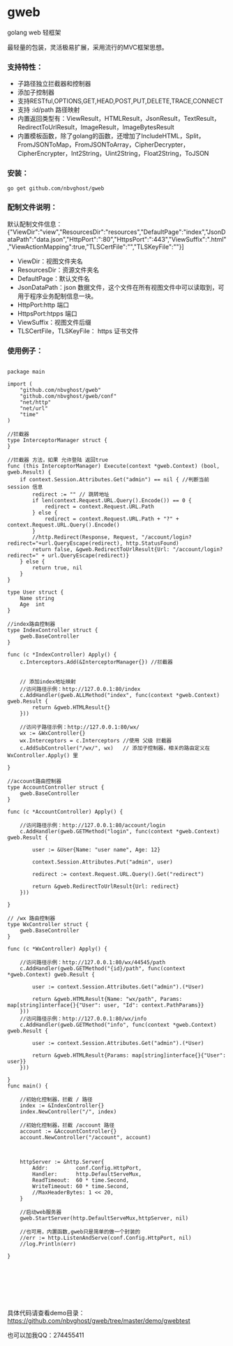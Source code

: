 # gweb
golang web 轻框架

最轻量的包装，灵活极易扩展，采用流行的MVC框架思想。

### 支持特性：
  - 子路径独立拦截器和控制器
  - 添加子控制器
  - 支持RESTful,OPTIONS,GET,HEAD,POST,PUT,DELETE,TRACE,CONNECT
  - 支持 :id/path 路径映射
  - 内置返回类型有：ViewResult，HTMLResult，JsonResult，TextResult，RedirectToUrlResult，ImageResult，ImageBytesResult
  - 内置模板函数，除了golang的函数，还增加了IncludeHTML，Split，FromJSONToMap，FromJSONToArray，CipherDecrypter，CipherEncrypter，Int2String，Uint2String，Float2String，ToJSON

### 安装：

```sh
go get github.com/nbvghost/gweb
```

### 配制文件说明：
默认配制文件信息：
{"ViewDir":"view","ResourcesDir":"resources","DefaultPage":"index","JsonDataPath":"data.json","HttpPort":":80","HttpsPort":":443","ViewSuffix":".html","ViewActionMapping":true,"TLSCertFile":"","TLSKeyFile":""}]
  - ViewDir：视图文件夹名
  - ResourcesDir：资源文件夹名
  - DefaultPage：默认文件名
  - JsonDataPath：json 数据文件，这个文件在所有视图文件中可以读取到，可用于程序业务配制信息一块。
  - HttpPort:http 端口
  - HttpsPort:htpps 端口
  - ViewSuffix：视图文件后缀
  - TLSCertFile，TLSKeyFile： https 证书文件

### 使用例子：
```golang

package main

import (
	"github.com/nbvghost/gweb"
	"github.com/nbvghost/gweb/conf"
	"net/http"
	"net/url"
	"time"
)

//拦截器
type InterceptorManager struct {
}

//拦截器 方法，如果 允许登陆 返回true
func (this InterceptorManager) Execute(context *gweb.Context) (bool, gweb.Result) {
	if context.Session.Attributes.Get("admin") == nil { //判断当前 session 信息
		redirect := "" // 跳转地址
		if len(context.Request.URL.Query().Encode()) == 0 {
			redirect = context.Request.URL.Path
		} else {
			redirect = context.Request.URL.Path + "?" + context.Request.URL.Query().Encode()
		}
		//http.Redirect(Response, Request, "/account/login?redirect="+url.QueryEscape(redirect), http.StatusFound)
		return false, &gweb.RedirectToUrlResult{Url: "/account/login?redirect=" + url.QueryEscape(redirect)}
	} else {
		return true, nil
	}
}

type User struct {
	Name string
	Age  int
}

//index路由控制器
type IndexController struct {
	gweb.BaseController
}

func (c *IndexController) Apply() {
	c.Interceptors.Add(&InterceptorManager{}) //拦截器


	// 添加index地址映射
	//访问路径示例：http://127.0.0.1:80/index
	c.AddHandler(gweb.ALLMethod("index", func(context *gweb.Context) gweb.Result {
		return &gweb.HTMLResult{}
	}))

	//访问子路径示例：http://127.0.0.1:80/wx/
	wx := &WxController{}
	wx.Interceptors = c.Interceptors //使用 父级 拦截器
	c.AddSubController("/wx/", wx)   // 添加子控制器，相关的路由定义在 WxController.Apply() 里

}

//account路由控制器
type AccountController struct {
	gweb.BaseController
}

func (c *AccountController) Apply() {

	//访问路径示例：http://127.0.0.1:80/account/login
	c.AddHandler(gweb.GETMethod("login", func(context *gweb.Context) gweb.Result {

		user := &User{Name: "user name", Age: 12}

		context.Session.Attributes.Put("admin", user)

		redirect := context.Request.URL.Query().Get("redirect")

		return &gweb.RedirectToUrlResult{Url: redirect}
	}))

}

// /wx 路由控制器
type WxController struct {
	gweb.BaseController
}

func (c *WxController) Apply() {

	//访问路径示例：http://127.0.0.1:80/wx/44545/path
	c.AddHandler(gweb.GETMethod("{id}/path", func(context *gweb.Context) gweb.Result {

		user := context.Session.Attributes.Get("admin").(*User)

		return &gweb.HTMLResult{Name: "wx/path", Params: map[string]interface{}{"User": user, "Id": context.PathParams}}
	}))
	//访问路径示例：http://127.0.0.1:80/wx/info
	c.AddHandler(gweb.GETMethod("info", func(context *gweb.Context) gweb.Result {

		user := context.Session.Attributes.Get("admin").(*User)

		return &gweb.HTMLResult{Params: map[string]interface{}{"User": user}}
	}))

}
func main() {

	//初始化控制器，拦截 / 路径
	index := &IndexController{}
	index.NewController("/", index)

	//初始化控制器，拦截 /account 路径
	account := &AccountController{}
	account.NewController("/account", account)



	httpServer := &http.Server{
		Addr:         conf.Config.HttpPort,
		Handler:      http.DefaultServeMux,
		ReadTimeout:  60 * time.Second,
		WriteTimeout: 60 * time.Second,
		//MaxHeaderBytes: 1 << 20,
	}

	//启动web服务器
	gweb.StartServer(http.DefaultServeMux,httpServer, nil)

	//也可用，内置函数,gweb只是简单的做一个封装的
	//err := http.ListenAndServe(conf.Config.HttpPort, nil)
	//log.Println(err)

}








```
具体代码请查看demo目录：https://github.com/nbvghost/gweb/tree/master/demo/gwebtest

也可以加我QQ：274455411
